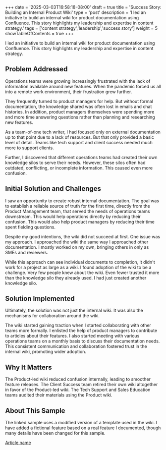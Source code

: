 +++
date = '2025-03-03T16:58:18-08:00'
draft = true
title = 'Success Story: Building an Internal Product Wiki'
type = 'post'
description = 'I led an initiative to build an internal wiki for product documentation using Confluence. This story highlights my leadership and expertise in content strategy.'
tags = ['content strategy','leadership','success story']
weight = 5
showTableOfContents = true
+++

I led an initiative to build an internal wiki for product documentation using Confluence. This story highlights my leadership and expertise in content strategy.

## Problem Addressed

Operations teams were growing increasingly frustrated with the lack of information available around new features. When the pandemic forced us all into a remote work environment, their frustration grew further. 

They frequently turned to product managers for help. But without formal documentation, the knowledge shared was often lost in emails and chat histories. In addition, product managers themselves were spending more and more time answering questions rather than planning and researching new features.

As a team-of-one tech writer, I had focused only on external documentation up to that point due to a lack of resources. But that only provided a basic level of detail. Teams like tech support and client success needed much more to support clients.

Further, I discovered that different operations teams had created their own knowledge silos to serve their needs. However, these silos often had outdated, conflicting, or incomplete information. This caused even more confusion.

## Initial Solution and Challenges

I saw an opportunity to create robust internal documentation. The goal was to establish a reliable source of truth for the first time, directly from the Product Management team, that served the needs of operations teams downstream. This would help operations directly by reducing their confusion. This would also help product managers by reducing their time spent fielding questions.

Despite my good intentions, the wiki did not succeed at first. One issue was my approach. I approached the wiki the same way I approached other documentation. I mostly worked on my own, bringing others in only as SMEs and reviewers.

While this approach can see individual documents to completion, it didn't work for a project as large as a wiki. I found adoption of the wiki to be a challenge. Very few people knew about the wiki. Even fewer trusted it more than the knowledge silo they already used. I had just created another knowledge silo.

## Solution Implemented

Ultimately, the solution was not just the internal wiki. It was also the mechanisms for collaboration around the wiki.

The wiki started gaining traction when I started collaborating with other teams more formally. I enlisted the help of product managers to contribute to articles about their features. I also started meeting with various operations teams on a monthly basis to discuss their documentation needs. This consistent communication and collaboration fostered trust in the internal wiki, promoting wider adoption.

## Why It Matters

The Product-led wiki reduced confusion internally, leading to smoother feature releases. The Client Success team retired their own wiki altogether in favor of the Product-led wiki. The Tech Support and Sales Education teams audited their materials using the Product wiki.

## About This Sample

The linked sample uses a modified version of a template used in the wiki. I have added a fictional feature based on a real feature I documented, though many details have been changed for this sample.

[Article name](linkhere)